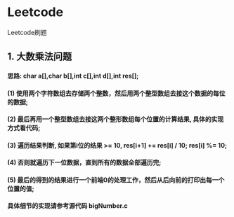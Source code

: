 # Leetcode
Leetcode刷题
## 1. 大数乘法问题
   #### 思路:  char a[],char b[],int c[],int d[],int res[];
   #### (1) 使用两个字符数组去存储两个整数，然后用两个整型数组去接这个数据的每位的数据;
   #### (2) 最后再用一个整型数组去接这两个整形数组每个位置的计算结果, 具体的实现方式看代码;
   #### (3) 遍历结果判断, 如果第i位的结果 >= 10, res[i+1] += res[i] / 10; res[i] %= 10;
   #### (4) 否则就遍历下一位数据，直到所有的数据全部遍历完;
   #### (5) 最后的得到的结果进行一个前端0的处理工作，然后从后向前的打印出每一个位置的值;

   #### 具体细节的实现请参考源代码 bigNumber.c
